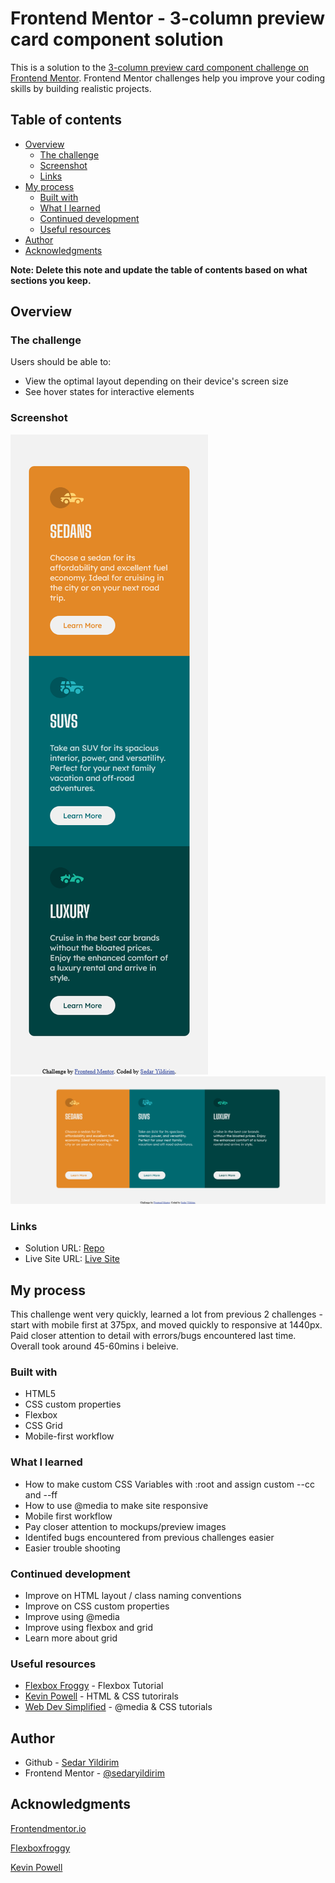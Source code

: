# Frontend Mentor - 3-column preview card component solution

This is a solution to the [3-column preview card component challenge on Frontend Mentor](https://www.frontendmentor.io/challenges/3column-preview-card-component-pH92eAR2-). Frontend Mentor challenges help you improve your coding skills by building realistic projects. 

## Table of contents

- [Overview](#overview)
  - [The challenge](#the-challenge)
  - [Screenshot](#screenshot)
  - [Links](#links)
- [My process](#my-process)
  - [Built with](#built-with)
  - [What I learned](#what-i-learned)
  - [Continued development](#continued-development)
  - [Useful resources](#useful-resources)
- [Author](#author)
- [Acknowledgments](#acknowledgments)

**Note: Delete this note and update the table of contents based on what sections you keep.**

## Overview

### The challenge

Users should be able to:

- View the optimal layout depending on their device's screen size
- See hover states for interactive elements

### Screenshot

![](./images/mobile_ss.jpg)
![](./images/desktop_ss.jpg)

### Links

- Solution URL: [Repo](https://github.com/sedaryildirim/3-column-preview-card-component)
- Live Site URL: [Live Site](https://sedaryildirim.github.io/3-column-preview-card-component/)

## My process

This challenge went very quickly, learned a lot from previous 2 challenges - start with mobile first at 375px, and moved quickly to responsive at 1440px. Paid closer attention to detail with errors/bugs encountered last time. Overall took around 45-60mins i beleive.

### Built with

- HTML5
- CSS custom properties
- Flexbox
- CSS Grid
- Mobile-first workflow

### What I learned

- How to make custom CSS Variables with :root and assign custom --cc and --ff 
- How to use @media to make site responsive
- Mobile first workflow
- Pay closer attention to mockups/preview images
- Identifed bugs encountered from previous challenges easier
- Easier trouble shooting

### Continued development

- Improve on HTML layout / class naming conventions
- Improve on CSS custom properties
- Improve using @media
- Improve using flexbox and grid
- Learn more about grid

### Useful resources

- [Flexbox Froggy](https://flexboxfroggy.com/) - Flexbox Tutorial
- [Kevin Powell](https://www.youtube.com/KevinPowell) - HTML & CSS tutorirals
- [Web Dev Simplified](https://www.youtube.com/webdevsimplified) - @media & CSS tutorials

## Author

- Github - [Sedar Yildirim](https://github.com/sedaryildirim)
- Frontend Mentor - [@sedaryildirim](https://www.frontendmentor.io/profile/sedaryildirim)

## Acknowledgments

[Frontendmentor.io](https://www.frontendmentor.io/)

[Flexboxfroggy](https://flexboxfroggy.com/)

[Kevin Powell](https://www.youtube.com/KevinPowell)